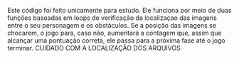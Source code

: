 Este código foi feito unicamente para estudo.
Ele funciona por meio de duas funções baseadas em loops de verificação da localizaçao
das imagens entre o seu personagem e os obstáculos.
Se a posição das imagens se chocarem, o jogo para, caso não, aumentará a contagem que, assim que alcançar
uma pontuação correta, ele passa para a próxima fase até o jogo terminar.
CUIDADO COM A LOCALIZAÇÃO DOS ARQUIVOS
